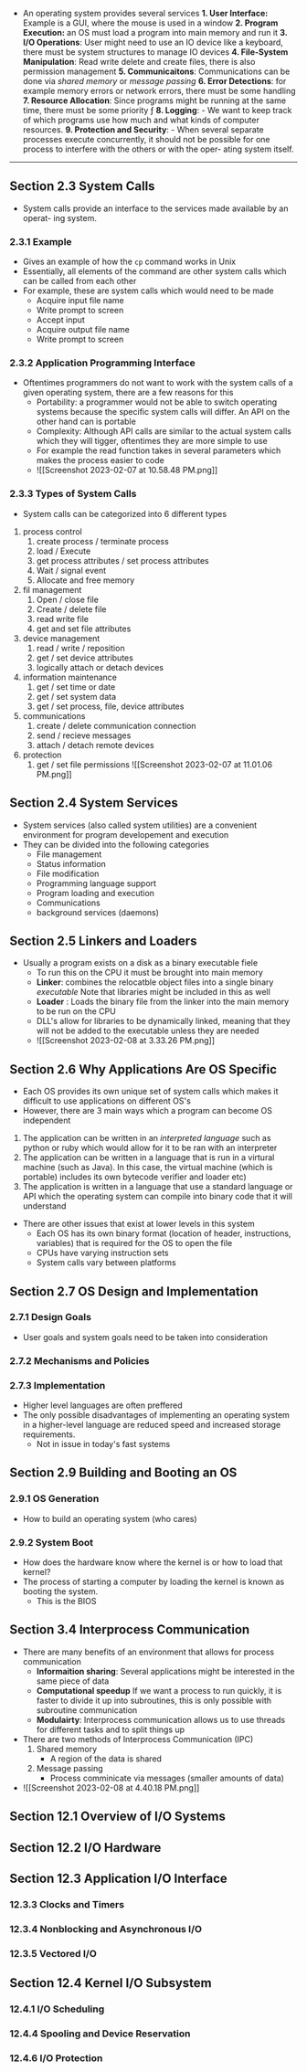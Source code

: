 - An operating system provides several services
**1. User Interface:** Example is a GUI, where the mouse is used in a window
**2. Program Execution:** an OS must load a program into main memory and run it 
**3. I/O Operations**: User might need to use an IO device like a keyboard, there must be system structures to manage IO devices
**4. File-System Manipulation**: Read write delete and create files, there is also permission management 
**5. Communicaitons**: Communications can be done via *shared memory* or *message passing*
**6. Error Detections**: for example memory errors or network errors, there must be some handling 
**7. Resource Allocation**: Since programs might be running at the same time, there must be some priority ƒ
**8. Logging**: -   We want to keep track of which programs use how much and what kinds of computer resources.
**9. Protection and Security**: -   When several separate processes execute concurrently, it should not be possible for one process to interfere with the others or with the oper- ating system itself.

---
## Section 2.3 System Calls
- System calls provide an interface to the services made available by an operat- ing system.
### 2.3.1 Example
- Gives an example of how the `cp` command works in Unix
- Essentially, all elements of the command are other system calls which can be called from each other 
- For example, these are system calls which would need to be made 
	- Acquire input file name
	- Write prompt to screen
	- Accept input  
	- Acquire output file name
	- Write prompt to screen
### 2.3.2 Application Programming Interface
- Oftentimes programmers do not want to work with the system calls of a given operating system, there are a few reasons for this
	- Portability: a programmer would not be able to switch operating systems because the specific system calls will differ. An API on the other hand can is portable 
	- Complexity: Although API calls are similar to the actual system calls which they will tigger, oftentimes they are more simple to use 
	- For example the read function takes in several parameters which makes the process easier to code
	- ![[Screenshot 2023-02-07 at 10.58.48 PM.png]]
### 2.3.3 Types of System Calls
- System calls can be categorized into 6 different types 
1. process control
	1. create process / terminate process  
	3. load / Execute
	4. get process attributes / set process attributes 
	5. Wait / signal event
	6. Allocate and free memory 
2. fil management
	1. Open / close file
	2. Create / delete file 
	3. read write file 
	4. get and set file attributes 
3. device management
	1. read / write / reposition 
	2. get / set device attributes
	3. logically attach or detach devices 
5. information maintenance
	1. get / set time or date
	2. get / set system data
	3. get / set process, file, device attributes
6. communications
	1.  create / delete communication connection
	2. send / recieve messages 
	3. attach / detach remote devices 
7. protection
	1. get / set file permissions 
![[Screenshot 2023-02-07 at 11.01.06 PM.png]]
## Section 2.4 System Services
- System services (also called system utilities) are a convenient environment for program developement and execution 
- They can be divided into the following categories 
	- File management 
	- Status information 
	- File modification 
	- Programming language support
	- Program loading and execution 
	- Communications
	- background services (daemons)


## Section 2.5 Linkers and Loaders
- Usually a program exists on a disk as a binary executable fiele 
	- To run this on the CPU it must be brought into main memory 
	- **Linker**: combines the relocatble object files into a single binary *executable* Note that libraries might be included in this as well
	- **Loader** : Loads the binary file from the linker into the main memory to be run on the CPU 
	- DLL's allow for libraries to be dynamically linked, meaning that they will not be added to the executable unless they are needed
	- ![[Screenshot 2023-02-08 at 3.33.26 PM.png]]
## Section 2.6 Why Applications Are OS Specific
- Each OS provides its own unique set of system calls which makes it difficult to use applications on different OS's 
- However, there are 3 main ways which a program can become OS independent 
1. The application can be written in an *interpreted language* such as python or ruby which would allow for it to be ran with an interpreter 
2. The application can be written in a language that is run in a virtural machine (such as Java). In this case, the virtual machine (which is portable) includes its own bytecode verifier and loader etc) 
3. The application is written in a language that use a standard language or API which the operating system can compile into binary code that it will understand
- There are other issues that exist at lower levels in this system 
	- Each OS has its own binary format (location of header, instructions, variables) that is required for the OS to open the file 
	- CPUs have varying instruction sets 
	- System calls vary between platforms 
## Section 2.7 OS Design and Implementation
### 2.7.1 Design Goals
- User goals and system goals need to be taken into consideration 
### 2.7.2 Mechanisms and Policies
### 2.7.3 Implementation
- Higher level languages are often preffered 
- The only possible disadvantages of implementing an operating system in a higher-level language are reduced speed and increased storage requirements.
	- Not in issue in today's fast systems 
## Section 2.9 Building and Booting an OS
### 2.9.1 OS Generation
- How to build an operating system (who cares)
### 2.9.2 System Boot
- How does the hardware know where the kernel is or how to load that kernel?
- The process of starting a computer by loading the kernel is known as booting the system.
	- This is the BIOS 

## Section 3.4 Interprocess Communication
- There are many benefits of an environment that allows for process communication 
	- **Informaition sharing**: Several applications might be interested in the same piece of data
	- **Computational speedup** If we want a process to run quickly, it is faster to divide it up into subroutines, this is only possible with subroutine communication 
	- **Modulairty**: Interprocess communication allows us to use threads for different tasks and to split things up 
- There are two methods of Interprocess Communication (IPC)
	1. Shared memory 
		- A region of the data is shared 
	2. Message passing 
		- Process comminicate via messages (smaller amounts of data)
- ![[Screenshot 2023-02-08 at 4.40.18 PM.png]]
## Section 12.1 Overview of I/O Systems

## Section 12.2 I/O Hardware

## Section 12.3 Application I/O Interface
### 12.3.3 Clocks and Timers
### 12.3.4 Nonblocking and Asynchronous I/O
### 12.3.5 Vectored I/O
## Section 12.4 Kernel I/O Subsystem
### 12.4.1 I/O Scheduling
### 12.4.4 Spooling and Device Reservation
###  12.4.6 I/O Protection